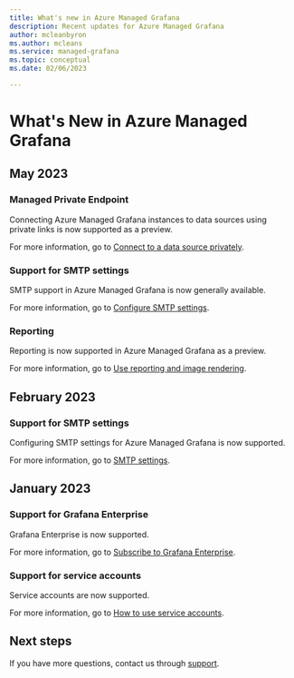 ```yaml
---
title: What's new in Azure Managed Grafana
description: Recent updates for Azure Managed Grafana
author: mcleanbyron
ms.author: mcleans
ms.service: managed-grafana
ms.topic: conceptual
ms.date: 02/06/2023

---
```


# What's New in Azure Managed Grafana

## May 2023

### Managed Private Endpoint

Connecting Azure Managed Grafana instances to data sources using private links is now supported as a preview.

For more information, go to [Connect to a data source privately](how-to-connect-to-data-source-privately.md).

### Support for SMTP settings

SMTP support in Azure Managed Grafana is now generally available.

For more information, go to [Configure SMTP settings](how-to-smtp-settings.md).

### Reporting

Reporting is now supported in Azure Managed Grafana as a preview.

For more information, go to [Use reporting and image rendering](how-to-use-reporting-and-image-rendering.md).

## February 2023

### Support for SMTP settings

Configuring SMTP settings for Azure Managed Grafana is now supported.

For more information, go to [SMTP settings](how-to-smtp-settings.md).

## January 2023

### Support for Grafana Enterprise

Grafana Enterprise is now supported.

For more information, go to [Subscribe to Grafana Enterprise](how-to-grafana-enterprise.md).

### Support for service accounts

Service accounts are now supported.

For more information, go to [How to use service accounts](how-to-service-accounts.md).

## Next steps

If you have more questions, contact us through [support](https://azure.microsoft.com/support/options/).
